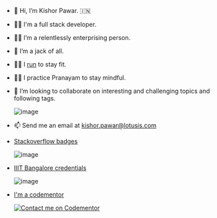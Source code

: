 - 👋  Hi, I’m Kishor Pawar. :india:
- :man_technologist:  I'm a full stack developer.
- :man_mechanic:  I’m a relentlessly enterprising person.
- :ninja:  I’m a jack of all.
- :running_man: I <a href="https://www.strava.com/athletes/46943656"> run<a> to stay fit.
- :lotus_position_man: I practice Pranayam to stay mindful.
- 💞️  I’m looking to collaborate on interesting and challenging topics and following tags.

     ![image](https://user-images.githubusercontent.com/95066753/143531682-63cb16b7-10dc-4bb4-846a-332d2bae0bba.png)

- 📫 Send me an email at kishor.pawar@lotusis.com

<!---
kishorlis/kishorlis is a ✨ special ✨ repository because its `README.md` (this file) appears on your GitHub profile.
You can click the Preview link to take a look at your changes.
--->

- <a href="https://stackoverflow.com/users/1936024/kishor-pawar">Stackoverflow badges</a> 

    ![image](https://user-images.githubusercontent.com/95066753/143531607-c4c3beec-d0e7-48ea-bed6-cb2191e38a55.png)


- <a href="https://www.credential.net/embed/fb85498a-d69b-4cce-a969-f311286008f1">IIIT Bangalore credentials</a>

    ![image](https://user-images.githubusercontent.com/95066753/143532157-9abaf562-d208-43f9-add3-c38394a4f6a0.png)


- <a href="https://www.codementor.io/kishorpawar"> I'm a codementor </a> 
 
    [![Contact me on Codementor](https://www.codementor.io/m-badges/kishorpawar/im-a-cm-g.svg)](https://www.codementor.io/@kishorpawar?refer=badge)
